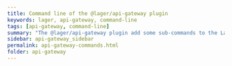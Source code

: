 ```yaml
---
title: Command line of the @lager/api-gateway plugin
keywords: lager, api-gateway, command-line
tags: [api-gateway, command-line]
summary: "The @lager/api-gateway plugin add some sub-commands to the Lager CLI"
sidebar: api-gateway_sidebar
permalink: api-gateway-commands.html
folder: api-gateway
---
```

